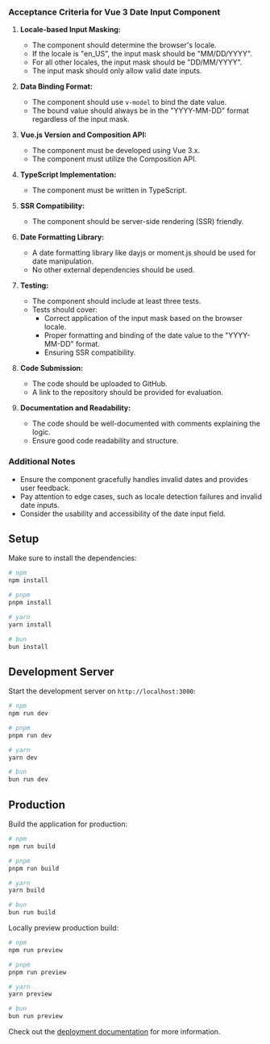### Acceptance Criteria for Vue 3 Date Input Component

1. **Locale-based Input Masking:**
   - The component should determine the browser's locale.
   - If the locale is "en_US", the input mask should be "MM/DD/YYYY".
   - For all other locales, the input mask should be "DD/MM/YYYY".
   - The input mask should only allow valid date inputs.

2. **Data Binding Format:**
   - The component should use `v-model` to bind the date value.
   - The bound value should always be in the "YYYY-MM-DD" format regardless of the input mask.

3. **Vue.js Version and Composition API:**
   - The component must be developed using Vue 3.x.
   - The component must utilize the Composition API.

4. **TypeScript Implementation:**
   - The component must be written in TypeScript.

5. **SSR Compatibility:**
   - The component should be server-side rendering (SSR) friendly.

6. **Date Formatting Library:**
   - A date formatting library like dayjs or moment.js should be used for date manipulation.
   - No other external dependencies should be used.

7. **Testing:**
   - The component should include at least three tests.
   - Tests should cover:
     - Correct application of the input mask based on the browser locale.
     - Proper formatting and binding of the date value to the "YYYY-MM-DD" format.
     - Ensuring SSR compatibility.

8. **Code Submission:**
   - The code should be uploaded to GitHub.
   - A link to the repository should be provided for evaluation.

9. **Documentation and Readability:**
   - The code should be well-documented with comments explaining the logic.
   - Ensure good code readability and structure.

### Additional Notes
- Ensure the component gracefully handles invalid dates and provides user feedback.
- Pay attention to edge cases, such as locale detection failures and invalid date inputs.
- Consider the usability and accessibility of the date input field.

## Setup

Make sure to install the dependencies:

```bash
# npm
npm install

# pnpm
pnpm install

# yarn
yarn install

# bun
bun install
```

## Development Server

Start the development server on `http://localhost:3000`:

```bash
# npm
npm run dev

# pnpm
pnpm run dev

# yarn
yarn dev

# bun
bun run dev
```

## Production

Build the application for production:

```bash
# npm
npm run build

# pnpm
pnpm run build

# yarn
yarn build

# bun
bun run build
```

Locally preview production build:

```bash
# npm
npm run preview

# pnpm
pnpm run preview

# yarn
yarn preview

# bun
bun run preview
```

Check out the [deployment documentation](https://nuxt.com/docs/getting-started/deployment) for more information.
